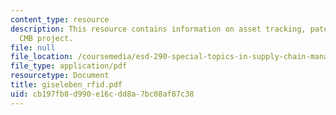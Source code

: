 ```yaml
---
content_type: resource
description: This resource contains information on asset tracking, patent growth and
  CMB project.
file: null
file_location: /coursemedia/esd-290-special-topics-in-supply-chain-management-spring-2005/cb197fb8d990e16cdd8a7bc08af87c38_giseleben_rfid.pdf
file_type: application/pdf
resourcetype: Document
title: giseleben_rfid.pdf
uid: cb197fb8-d990-e16c-dd8a-7bc08af87c38
---
```

